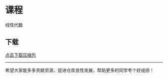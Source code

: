 # 课程

线性代数

## 下载

[点击下载压缩包](https://minhaskamal.github.io/DownGit/#/home?url=https://github.com/Royfor12/CQUT-electronic-information-engineering/tree/main/%E8%AF%BE%E7%A8%8B%E7%9B%AE%E5%BD%95/%E7%BA%BF%E6%80%A7%E4%BB%A3%E6%95%B0)

---

希望大家能多多贡献资源，促进仓库良性发展，帮助更多的同学考个好成绩！
